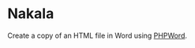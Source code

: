 # Nakala
Create a copy of an HTML file in Word using [PHPWord](https://github.com/PHPOffice/PHPWord).
